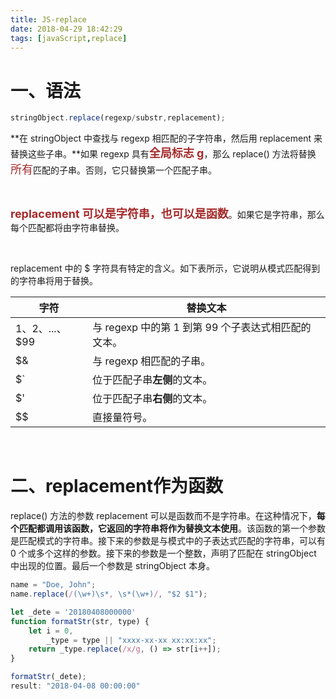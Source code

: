 ```yaml
---
title: JS-replace
date: 2018-04-29 18:42:29
tags: [javaScript,replace]
---
```


# 一、语法

``` javascript
stringObject.replace(regexp/substr,replacement);
```

**在 stringObject 中查找与 regexp 相匹配的子字符串，然后用 replacement 来替换这些子串。**如果 regexp 具有<font color=#A52A2A size=4 >**全局标志 g**</font>，那么 replace() 方法将替换<font color=#A52A2A size=4 >所有</font>匹配的子串。否则，它只替换第一个匹配子串。

<br/>

<font color=#A52A2A size=4 >**replacement 可以是字符串，也可以是函数**</font>。如果它是字符串，那么每个匹配都将由字符串替换。

<br/>

replacement 中的 $ 字符具有特定的含义。如下表所示，它说明从模式匹配得到的字符串将用于替换。

| 字符             | 替换文本                                            |
| ---------------- | --------------------------------------------------- |
| $1、$2、...、$99 | 与 regexp 中的第 1 到第 99 个子表达式相匹配的文本。 |
| $&               | 与 regexp   相匹配的子串。                          |
| $`               | 位于匹配子串**左侧**的文本。                        |
| $'               | 位于匹配子串**右侧**的文本。                        |
| $$               | 直接量符号。                                        |

<br/>

<!--more--> 

# 二、replacement作为函数

replace() 方法的参数 replacement 可以是函数而不是字符串。在这种情况下，**每个匹配都调用该函数，它返回的字符串将作为替换文本使用**。该函数的第一个参数是匹配模式的字符串。接下来的参数是与模式中的子表达式匹配的字符串，可以有 0 个或多个这样的参数。接下来的参数是一个整数，声明了匹配在 stringObject 中出现的位置。最后一个参数是 stringObject 本身。

```javascript
name = "Doe, John";
name.replace(/(\w+)\s*, \s*(\w+)/, "$2 $1");

let _dete = '20180408000000'
function formatStr(str, type) {
    let i = 0,
        _type = type || "xxxx-xx-xx xx:xx:xx";
    return _type.replace(/x/g, () => str[i++]);
}

formatStr(_dete);
result: "2018-04-08 00:00:00"
```


